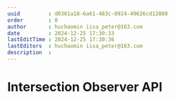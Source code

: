 ```yaml
---
uuid         : d0361a18-6a61-483c-8924-49626cd12080
order        : 0
author       : huchaomin iisa_peter@163.com
date         : 2024-12-25 17:30:33
lastEditTime : 2024-12-25 17:30:36
lastEditors  : huchaomin iisa_peter@163.com
description  :
---
```


# Intersection Observer API
